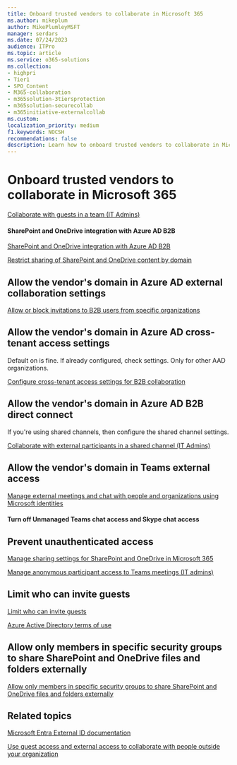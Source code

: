 ```yaml
---
title: Onboard trusted vendors to collaborate in Microsoft 365
ms.author: mikeplum
author: MikePlumleyMSFT
manager: serdars
ms.date: 07/24/2023
audience: ITPro
ms.topic: article
ms.service: o365-solutions
ms.collection:
- highpri
- Tier1
- SPO_Content
- M365-collaboration
- m365solution-3tiersprotection
- m365solution-securecollab
- m365initiative-externalcollab
ms.custom: 
localization_priority: medium
f1.keywords: NOCSH
recommendations: false
description: Learn how to onboard trusted vendors to collaborate in Microsoft 365.
---
```


# Onboard trusted vendors to collaborate in Microsoft 365


[Collaborate with guests in a team (IT Admins)](collaborate-as-team.md)

#### SharePoint and OneDrive integration with Azure AD B2B

[SharePoint and OneDrive integration with Azure AD B2B](/sharepoint/sharepoint-azureb2b-integration)

[Restrict sharing of SharePoint and OneDrive content by domain](/sharepoint/restricted-domains-sharing)



## Allow the vendor's domain in Azure AD external collaboration settings


[Allow or block invitations to B2B users from specific organizations](/azure/active-directory/external-identities/allow-deny-list)

## Allow the vendor's domain in Azure AD cross-tenant access settings

Default on is fine. If already configured, check settings. Only for other AAD organizations.

[Configure cross-tenant access settings for B2B collaboration](/azure/active-directory/external-identities/cross-tenant-access-settings-b2b-collaboration)

## Allow the vendor's domain in Azure AD B2B direct connect

If you're using shared channels, then configure the shared channel settings.

[Collaborate with external participants in a shared channel (IT Admins)](collaborate-teams-direct-connect.md)

## Allow the vendor's domain in Teams external access


[Manage external meetings and chat with people and organizations using Microsoft identities](/microsoftteams/trusted-organizations-external-meetings-chat)


#### Turn off Unmanaged Teams chat access and Skype chat access


## Prevent unauthenticated access

[Manage sharing settings for SharePoint and OneDrive in Microsoft 365](/sharepoint/turn-external-sharing-on-or-off)

[Manage anonymous participant access to Teams meetings (IT admins)](/microsoftteams/anonymous-users-in-meetings)



## Limit who can invite guests



[Limit who can invite guests](limit-who-can-invite-guests.md)



[Azure Active Directory terms of use](/azure/active-directory/conditional-access/terms-of-use)


## Allow only members in specific security groups to share SharePoint and OneDrive files and folders externally



[Allow only members in specific security groups to share SharePoint and OneDrive files and folders externally](/sharepoint/manage-security-groups)

## Related topics

[Microsoft Entra External ID documentation](/azure/active-directory/external-identities/)

[Use guest access and external access to collaborate with people outside your organization](/microsoftteams/communicate-with-users-from-other-organizations)